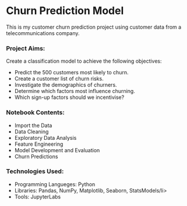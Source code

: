 # Churn Prediction Model

This is my customer churn prediction project using customer data from a telecommunications company. 

### Project Aims:

Create a classification model to achieve the following objectives:
<ul>
  <li>Predict the 500 customers most likely to churn.</li>
  <li>Create a customer list of churn risks.</li>
  <li>Investigate the demographics of churners.</li>
  <li>Determine which factors most influence churning.</li>
  <li>Which sign-up factors should we incentivise?</li>
</ul>

### Notebook Contents:
<ul>
  <li>Import the Data</li>
  <li>Data Cleaning</li>
  <li>Exploratory Data Analysis</li>
  <li>Feature Engineering</li>
  <li>Model Development and Evaluation</li>
  <li>Churn Predictions</li>
</ul>

### Technologies Used:
<ul>
  <li>Programming Langueges: Python</li>
  <li>Libraries: Pandas, NumPy, Matplotlib, Seaborn, StatsModels/li>
  <li>Tools: JupyterLabs</li>
</ul>
